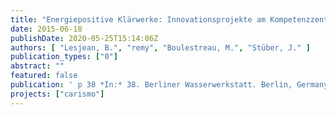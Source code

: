 ```yaml
---
title: "Energiepositive Klärwerke: Innovationsprojekte am Kompetenzzentrum Wasser Berlin"
date: 2015-06-18
publishDate: 2020-05-25T15:14:06Z
authors: [ "Lesjean, B.", "remy", "Boulestreau, M.", "Stüber, J." ]
publication_types: ["0"]
abstract: ""
featured: false
publication: ' p 38 *In:* 38. Berliner Wasserwerkstatt. Berlin, Germany. 2015-06-18'
projects: ["carismo"]
---
```


